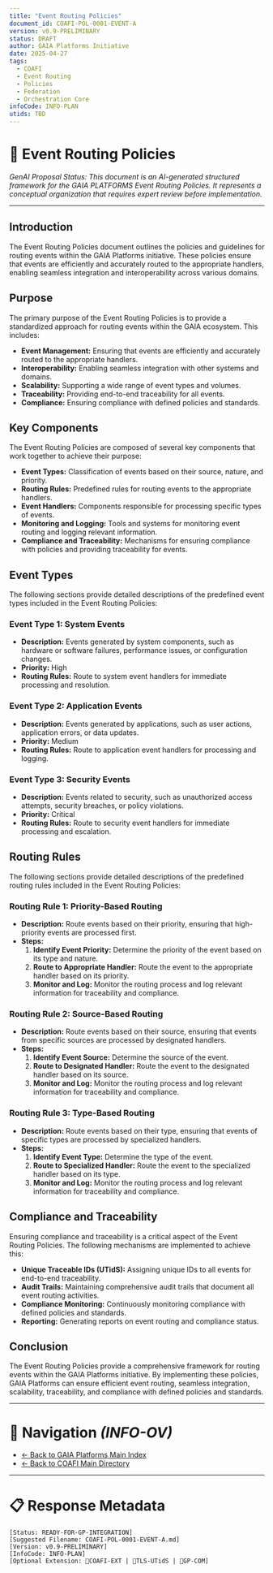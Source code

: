 ```yaml
---
title: "Event Routing Policies"
document_id: COAFI-POL-0001-EVENT-A
version: v0.9-PRELIMINARY
status: DRAFT
author: GAIA Platforms Initiative
date: 2025-04-27
tags:
  - COAFI
  - Event Routing
  - Policies
  - Federation
  - Orchestration Core
infoCode: INFO-PLAN
utids: TBD
---
```


# 📜 Event Routing Policies

*GenAI Proposal Status: This document is an AI-generated structured framework for the GAIA PLATFORMS Event Routing Policies. It represents a conceptual organization that requires expert review before implementation.*

---

## Introduction

The Event Routing Policies document outlines the policies and guidelines for routing events within the GAIA Platforms initiative. These policies ensure that events are efficiently and accurately routed to the appropriate handlers, enabling seamless integration and interoperability across various domains.

## Purpose

The primary purpose of the Event Routing Policies is to provide a standardized approach for routing events within the GAIA ecosystem. This includes:

- **Event Management:** Ensuring that events are efficiently and accurately routed to the appropriate handlers.
- **Interoperability:** Enabling seamless integration with other systems and domains.
- **Scalability:** Supporting a wide range of event types and volumes.
- **Traceability:** Providing end-to-end traceability for all events.
- **Compliance:** Ensuring compliance with defined policies and standards.

## Key Components

The Event Routing Policies are composed of several key components that work together to achieve their purpose:

- **Event Types:** Classification of events based on their source, nature, and priority.
- **Routing Rules:** Predefined rules for routing events to the appropriate handlers.
- **Event Handlers:** Components responsible for processing specific types of events.
- **Monitoring and Logging:** Tools and systems for monitoring event routing and logging relevant information.
- **Compliance and Traceability:** Mechanisms for ensuring compliance with policies and providing traceability for events.

## Event Types

The following sections provide detailed descriptions of the predefined event types included in the Event Routing Policies:

### Event Type 1: System Events

- **Description:** Events generated by system components, such as hardware or software failures, performance issues, or configuration changes.
- **Priority:** High
- **Routing Rules:** Route to system event handlers for immediate processing and resolution.

### Event Type 2: Application Events

- **Description:** Events generated by applications, such as user actions, application errors, or data updates.
- **Priority:** Medium
- **Routing Rules:** Route to application event handlers for processing and logging.

### Event Type 3: Security Events

- **Description:** Events related to security, such as unauthorized access attempts, security breaches, or policy violations.
- **Priority:** Critical
- **Routing Rules:** Route to security event handlers for immediate processing and escalation.

## Routing Rules

The following sections provide detailed descriptions of the predefined routing rules included in the Event Routing Policies:

### Routing Rule 1: Priority-Based Routing

- **Description:** Route events based on their priority, ensuring that high-priority events are processed first.
- **Steps:**
  1. **Identify Event Priority:** Determine the priority of the event based on its type and nature.
  2. **Route to Appropriate Handler:** Route the event to the appropriate handler based on its priority.
  3. **Monitor and Log:** Monitor the routing process and log relevant information for traceability and compliance.

### Routing Rule 2: Source-Based Routing

- **Description:** Route events based on their source, ensuring that events from specific sources are processed by designated handlers.
- **Steps:**
  1. **Identify Event Source:** Determine the source of the event.
  2. **Route to Designated Handler:** Route the event to the designated handler based on its source.
  3. **Monitor and Log:** Monitor the routing process and log relevant information for traceability and compliance.

### Routing Rule 3: Type-Based Routing

- **Description:** Route events based on their type, ensuring that events of specific types are processed by specialized handlers.
- **Steps:**
  1. **Identify Event Type:** Determine the type of the event.
  2. **Route to Specialized Handler:** Route the event to the specialized handler based on its type.
  3. **Monitor and Log:** Monitor the routing process and log relevant information for traceability and compliance.

## Compliance and Traceability

Ensuring compliance and traceability is a critical aspect of the Event Routing Policies. The following mechanisms are implemented to achieve this:

- **Unique Traceable IDs (UTidS):** Assigning unique IDs to all events for end-to-end traceability.
- **Audit Trails:** Maintaining comprehensive audit trails that document all event routing activities.
- **Compliance Monitoring:** Continuously monitoring compliance with defined policies and standards.
- **Reporting:** Generating reports on event routing and compliance status.

## Conclusion

The Event Routing Policies provide a comprehensive framework for routing events within the GAIA Platforms initiative. By implementing these policies, GAIA Platforms can ensure efficient event routing, seamless integration, scalability, traceability, and compliance with defined policies and standards.

---

# 🧭 Navigation *(INFO-OV)*
- [← Back to GAIA Platforms Main Index](../../README.md)
- [← Back to COAFI Main Directory](../README.md)

---

# 📋 Response Metadata
```plaintext
[Status: READY-FOR-GP-INTEGRATION]
[Suggested Filename: COAFI-POL-0001-EVENT-A.md]
[Version: v0.9-PRELIMINARY]
[InfoCode: INFO-PLAN]
[Optional Extension: 🔹COAFI-EXT | 🔹TLS-UTidS | 🔹GP-COM]
```
